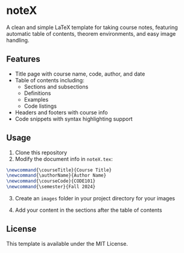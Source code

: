 # noteX

A clean and simple LaTeX template for taking course notes, featuring automatic table of contents, theorem environments, and easy image handling.

## Features

- Title page with course name, code, author, and date
- Table of contents including:
  - Sections and subsections
  - Definitions
  - Examples
  - Code listings
- Headers and footers with course info
- Code snippets with syntax highlighting support

## Usage

1. Clone this repository
2. Modify the document info in `noteX.tex`:

```tex
\newcommand{\courseTitle}{Course Title}
\newcommand{\authorName}{Author Name}
\newcommand{\courseCode}{CODE101}
\newcommand{\semester}{Fall 2024}
```

3. Create an `images` folder in your project directory for your images

4. Add your content in the sections after the table of contents

## License

This template is available under the MIT License.
